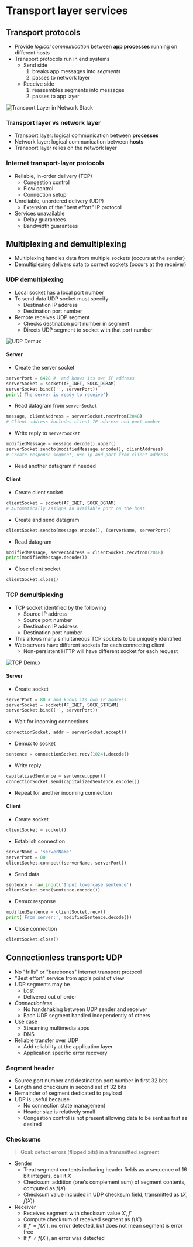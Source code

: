 # Transport layer services

## Transport protocols

- Provide *logical communication* between **app processes** running on different hosts
- Transport protocols run in end systems
	- Send side
		1) breaks app messages into *segments* 
		2) passes to network layer
	- Receive side
		1) reassembles segments into messages
		2) passes to app layer

![Transport Layer in Network Stack](./figures/transport-layer-in-network-stack.png)

### Transport layer vs network layer

- Transport layer: logical communication between **processes**
- Network layer: logical communication between **hosts**
- Transport layer relies on the network layer

### Internet transport-layer protocols

- Reliable, in-order delivery (TCP)
	- Congestion control
	- Flow control
	- Connection setup
- Unreliable, unordered delivery (UDP)
	- Extension of the "best effort" IP protocol
- Services unavailable
	- Delay guarantees
	- Bandwidth guarantees

## Multiplexing and demultiplexing

- Multiplexing handles data from multiple sockets (occurs at the sender)
- Demultiplexing delivers data to correct sockets (occurs at the receiver)

### UDP demultiplexing

- Local socket has a local port number
- To send data UDP socket must specify
	- Destination IP address
	- Destination port number
- Remote receives UDP segment
	- Checks destination port number in segment
	- Directs UDP segment to socket with that port number

![UDP Demux](./figures/udp-demux.png)

#### Server

- Create the server socket

```Python
serverPort = 6428 #  and knows its own IP address
serverSocket = socket(AF_INET, SOCK_DGRAM)
serverSocket.bind(('', serverPort))
print('The server is ready to receive')
```

- Read datagram from `serverSocket`

```Python
message, clientAddress = serverSocket.recvfrom(2048)
# Client address includes client IP address and port number
```

- Write reply to `serverSocket`

```Python
modifiedMessage = message.decode().upper()
serverSocket.sendto(modifiedMessage.encode(), clientAddress)
# Create response segment, use ip and port from client address
```

- Read another datagram if needed

#### Client

- Create client socket

```Python
clientSocket = socket(AF_INET, SOCK_DGRAM)
# Automatically assigns an available port on the host
```

- Create and send datagram

```Python
clientSocket.sendto(message.encode(), (serverName, serverPort))
```

- Read datagram

```Python
modifiedMessage, serverAddress = clientSocket.recvfrom(2048)
print(modifiedMessage.decode())
```

- Close client socket

```Python
clientSocket.close()
```

### TCP demultiplexing

- TCP socket identified by the following
	- Source IP address
	- Source port number
	- Destination IP address
	- Destination port number
- This allows many simultaneous TCP sockets to be uniquely identified
- Web servers have different sockets for each connecting client
	- Non-persistent HTTP will have different socket for each request

![TCP Demux](./figures/tcp-demux.png)

#### Server

- Create socket

```Python
serverPort = 80 # and knows its own IP address
serverSocket = socket(AF_INET, SOCK_STREAM)
serverSocket.bind(('', serverPort))
```

- Wait for incoming connections

```Python
connectionSocket, addr = serverSocket.accept()
```

- Demux to socket

```Python
sentence = connectionSocket.recv(1024).decode()
```

- Write reply

```Python
capitalizedSentence = sentence.upper()
connectionSocket.send(capitalizedSentence.encode())
```

- Repeat for another incoming connection

#### Client

- Create socket

```Python
clientSocket = socket()
```

- Establish connection

```Python
serverName = 'serverName'
serverPort = 80
clientSocket.connect((serverName, serverPort))
```

- Send data

```Python
sentence = raw_input('Input lowercase sentence')
clientSocket.send(sentence.encode())
```

- Demux response

```Python
modifiedSentence = clientSocket.recv()
print('From server:', modifiedSentence.decode())
```

- Close connection

```Python
clientSocket.close()
```

## Connectionless transport: UDP

- No "frills" or "barebones" internet transport protocol
- "Best effort" service from app's point of view
- UDP segments may be
	- Lost
	- Delivered out of order
- *Connectionless*
	- No handshaking between UDP sender and receiver
	- Each UDP segment handled independently of others
- Use case
	- Streaming multimedia apps
	- DNS
- Reliable transfer over UDP
	- Add reliability at the application layer
	- Application specific error recovery

### Segment header

- Source port number and destination port number in first 32 bits
- Length and checksum in second set of 32 bits
- Remainder of segment dedicated to payload
- UDP is useful because
	- No connection state management
	- Header size is relatively small
	- Congestion control is not present allowing data to be sent as fast as desired

### Checksums

> Goal: detect errors (flipped bits) in a transmitted segment

- Sender
	- Treat segment contents including header fields as a sequence of 16 bit integers, call it $X$
	- Checksum: addition (one's complement sum) of segment contents, computed as $f(X)$
	- Checksum value included in UDP checksum field, transmitted as $(X,\, f(X))$
- Receiver
	- Receives segment with checksum value $X', f'$
	- Compute checksum of received segment as $f(X')$
	- If $f' = f(X')$, no error detected, but does not mean segment is error free
	- If $f' \ne f(X')$, an error was detected

